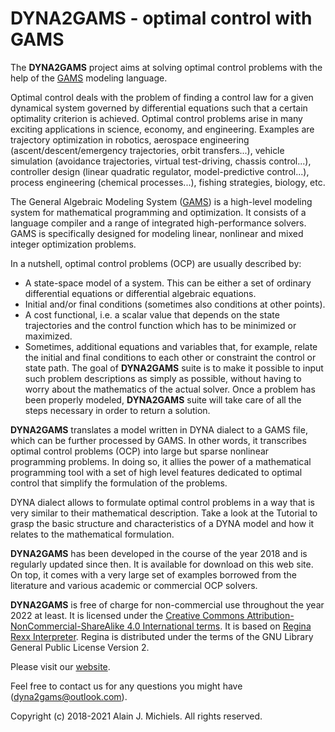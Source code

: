 # DYNA2GAMS - optimal control with GAMS

The __DYNA2GAMS__ project aims at solving optimal control problems with the help of the
[GAMS](http://www.gams.com) modeling language.

Optimal control deals with the problem of finding a control law for a given dynamical system
governed by differential equations such that a certain optimality criterion is achieved.
Optimal control problems arise in many exciting applications in science, economy, and
engineering. Examples are trajectory optimization in robotics, aerospace engineering
(ascent/descent/emergency trajectories, orbit transfers...), vehicle simulation (avoidance
trajectories, virtual test-driving, chassis control...), controller design (linear quadratic
regulator, model-predictive control...), process engineering (chemical processes...),
fishing strategies, biology, etc.

The General Algebraic Modeling System ([GAMS](http://www.gams.com)) is a high-level modeling
system for mathematical programming and optimization. It consists of a language compiler and a
range of integrated high-performance solvers. GAMS is specifically designed for modeling
linear, nonlinear and mixed integer optimization problems.

In a nutshell, optimal control problems (OCP) are usually described by:
- A state-space model of a system. This can be either a set of ordinary differential
  equations or differential algebraic equations.
- Initial and/or final conditions (sometimes also conditions at other points).
- A cost functional, i.e. a scalar value that depends on the state trajectories and the
  control function which has to be minimized or maximized.
- Sometimes, additional equations and variables that, for example, relate the initial and
  final conditions to each other or constraint the control or state path.
The goal of __DYNA2GAMS__ suite is to make it possible to input such problem descriptions as
simply as possible, without having to worry about the mathematics of the actual solver. Once
a problem has been properly modeled, __DYNA2GAMS__ suite will take care of all the steps
necessary in order to return a solution.

__DYNA2GAMS__ translates a model written in DYNA dialect to a GAMS file, which can be further
processed by GAMS. In other words, it transcribes optimal control problems (OCP) into large
but sparse nonlinear programming problems. In doing so, it allies the power of a
mathematical programming tool with a set of high level features dedicated to optimal control
that simplify the formulation of the problems.

DYNA dialect allows to formulate optimal control problems in a way that is very similar to
their mathematical description. Take a look at the Tutorial to grasp the basic structure and
characteristics of a DYNA model and how it relates to the mathematical formulation.

__DYNA2GAMS__ has been developed in the course of the year 2018 and is regularly updated since
then. It is available for download on this web site. On top, it comes with a very large set of
examples borrowed from the literature and various academic or commercial OCP solvers.

__DYNA2GAMS__ is free of charge for non-commercial use throughout the year 2022 at least. It is
licensed under the
[Creative Commons Attribution-NonCommercial-ShareAlike 4.0 International terms](https://creativecommons.org/licenses/by-nc-sa/4.0/).
It is based on [Regina Rexx Interpreter](https://regina-rexx.sourceforge.io/).
Regina is distributed under the terms of the GNU Library General Public License Version 2.

Please visit our [website](https://dyna2gams.github.io/).

Feel free to contact us for any questions you might have (dyna2gams@outlook.com).

Copyright (c) 2018-2021 Alain J. Michiels. All rights reserved.

